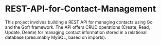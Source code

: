 # REST-API-for-Contact-Management
This project involves building a REST API for managing contacts using Go and the Gofr framework. The API offers CRUD operations (Create, Read, Update, Delete) for managing contact information stored in a relational database (presumably MySQL, based on imports).
